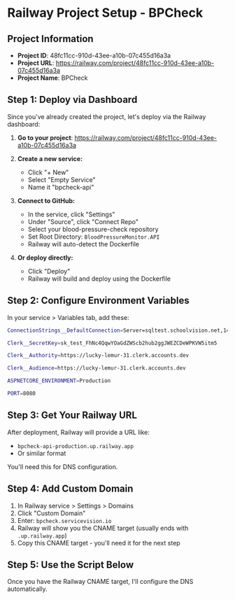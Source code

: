 # Railway Project Setup - BPCheck

## Project Information
- **Project ID**: 48fc11cc-910d-43ee-a10b-07c455d16a3a
- **Project URL**: https://railway.com/project/48fc11cc-910d-43ee-a10b-07c455d16a3a
- **Project Name**: BPCheck

## Step 1: Deploy via Dashboard

Since you've already created the project, let's deploy via the Railway dashboard:

1. **Go to your project**: https://railway.com/project/48fc11cc-910d-43ee-a10b-07c455d16a3a

2. **Create a new service:**
   - Click "+ New"
   - Select "Empty Service"
   - Name it "bpcheck-api"

3. **Connect to GitHub:**
   - In the service, click "Settings"
   - Under "Source", click "Connect Repo"
   - Select your blood-pressure-check repository
   - Set Root Directory: `BloodPressureMonitor.API`
   - Railway will auto-detect the Dockerfile

4. **Or deploy directly:**
   - Click "Deploy"
   - Railway will build and deploy using the Dockerfile

## Step 2: Configure Environment Variables

In your service > Variables tab, add these:

```bash
ConnectionStrings__DefaultConnection=Server=sqltest.schoolvision.net,14333;Database=BPCheckDB;User Id=sv;Password=Gv51076!;TrustServerCertificate=True;Encrypt=Optional;MultipleActiveResultSets=true;Connection Timeout=30;

Clerk__SecretKey=sk_test_FhNc4QqwYOaGdZWScb2hub2ggJWEZCDeWPKVW5itm5

Clerk__Authority=https://lucky-lemur-31.clerk.accounts.dev

Clerk__Audience=https://lucky-lemur-31.clerk.accounts.dev

ASPNETCORE_ENVIRONMENT=Production

PORT=8080
```

## Step 3: Get Your Railway URL

After deployment, Railway will provide a URL like:
- `bpcheck-api-production.up.railway.app`
- Or similar format

You'll need this for DNS configuration.

## Step 4: Add Custom Domain

1. In Railway service > Settings > Domains
2. Click "Custom Domain"
3. Enter: `bpcheck.servicevision.io`
4. Railway will show you the CNAME target (usually ends with `.up.railway.app`)
5. Copy this CNAME target - you'll need it for the next step

## Step 5: Use the Script Below

Once you have the Railway CNAME target, I'll configure the DNS automatically.
